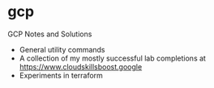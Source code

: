 # gcp
GCP Notes and Solutions

* General utility commands
* A collection of my mostly successful lab completions at https://www.cloudskillsboost.google
* Experiments in terraform

